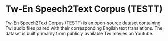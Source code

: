 # Tw-En Speech2Text Corpus (TESTT)
Tw-En Speech2Text Corpus (TESTT) is an open-source dataset containing Twi audio files paired with their corresponding English text translations. The dataset is built primarily from publicly available Twi movies on Youtube.
